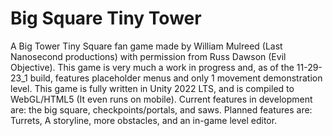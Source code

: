 # Big Square Tiny Tower

A Big Tower Tiny Square fan game made by William Mulreed (Last Nanosecond productions) with permission from Russ Dawson (Evil Objective).
This game is very much a work in progress and, as of the 11-29-23_1 build, features placeholder menus and only 1 movement demonstration level.
This game is fully written in Unity 2022 LTS, and is compiled to WebGL/HTML5 (It even runs on mobile).
Current features in development are: the big square, checkpoints/portals, and saws.
Planned features are: Turrets, A storyline, more obstacles, and an in-game level editor.

